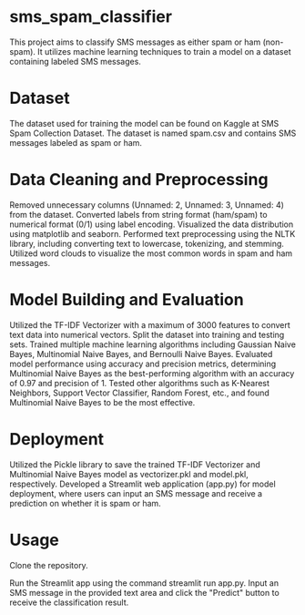# sms_spam_classifier

This project aims to classify SMS messages as either spam or ham (non-spam). It utilizes machine learning techniques to train a model on a dataset containing labeled SMS messages.

# Dataset
The dataset used for training the model can be found on Kaggle at SMS Spam Collection Dataset. The dataset is named spam.csv and contains SMS messages labeled as spam or ham.

# Data Cleaning and Preprocessing
Removed unnecessary columns (Unnamed: 2, Unnamed: 3, Unnamed: 4) from the dataset.
Converted labels from string format (ham/spam) to numerical format (0/1) using label encoding.
Visualized the data distribution using matplotlib and seaborn.
Performed text preprocessing using the NLTK library, including converting text to lowercase, tokenizing, and stemming.
Utilized word clouds to visualize the most common words in spam and ham messages.
# Model Building and Evaluation
Utilized the TF-IDF Vectorizer with a maximum of 3000 features to convert text data into numerical vectors.
Split the dataset into training and testing sets.
Trained multiple machine learning algorithms including Gaussian Naive Bayes, Multinomial Naive Bayes, and Bernoulli Naive Bayes.
Evaluated model performance using accuracy and precision metrics, determining Multinomial Naive Bayes as the best-performing algorithm with an accuracy of 0.97 and precision of 1.
Tested other algorithms such as K-Nearest Neighbors, Support Vector Classifier, Random Forest, etc., and found Multinomial Naive Bayes to be the most effective.
# Deployment
Utilized the Pickle library to save the trained TF-IDF Vectorizer and Multinomial Naive Bayes model as vectorizer.pkl and model.pkl, respectively.
Developed a Streamlit web application (app.py) for model deployment, where users can input an SMS message and receive a prediction on whether it is spam or ham.
# Usage
Clone the repository.

Run the Streamlit app using the command streamlit run app.py.
Input an SMS message in the provided text area and click the "Predict" button to receive the classification result.
